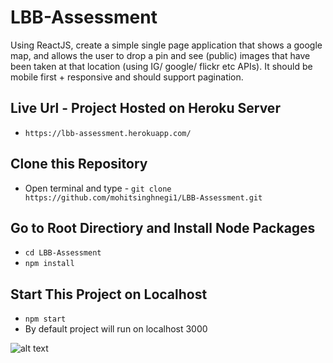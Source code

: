 # LBB-Assessment

Using ReactJS, create a simple single page application that shows a google map, and allows the user to drop a pin and see (public) images that have been taken at that location (using IG/ google/ flickr etc APIs). It should be mobile first + responsive and should support pagination.

## Live Url - Project Hosted on Heroku Server

- `https://lbb-assessment.herokuapp.com/`

## Clone this Repository

- Open terminal and type - `git clone https://github.com/mohitsinghnegi1/LBB-Assessment.git`

## Go to Root Directiory and Install Node Packages

- `cd LBB-Assessment`
- `npm install`

## Start This Project on Localhost

- `npm start`
- By default project will run on localhost 3000

![alt text](https://raw.githubusercontent.com/username/projectname/branch/path/to/img.png)
